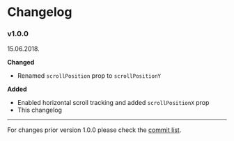 # Changelog

### v1.0.0

15.06.2018.

**Changed**

* Renamed `scrollPosition` prop to `scrollPositionY`

**Added**

* Enabled horizontal scroll tracking and added `scrollPositionX` prop
* This changelog

-----

For changes prior version 1.0.0 please check the [commit list](https://github.com/Stanko/react-window-decorators/commits/master).
